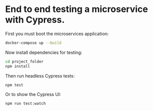 # End to end testing a microservice with Cypress.

First you must boot the microservices application:

```bash
docker-compose up --build
```

Now install dependencies for testing:

```bash
cd project_folder
npm install
```

Then run headless Cypress tests:

```bash
npm test
```

Or to show the Cypress UI:

```bash
npm run test:watch
```
